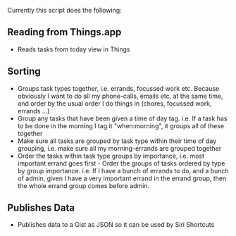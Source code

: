 Currently this script does the following:

## Reading from Things.app
- Reads tasks from today view in Things

## Sorting
- Groups task types together, i.e. errands, focussed work etc. Because
obviously I want to do all my phone-calls, emails etc. at the same time, and
order by the usual order I do things in (chores, focussed work, errands
...) 
- Group any tasks that have been given a time of day tag. i.e. If a task
has to be done in the morning I tag it "when:morning", it groups all of these
together
- Make sure all tasks are grouped by task type within their time of
day grouping, i.e. make sure all my morning-errands are grouped together
- Order the tasks within task type groups by importance, i.e. most important
errand goes first - Order the groups of tasks ordered by type by group
importance. i.e. If I have a bunch of errands to do, and a bunch of admin,
given I have a very important errand in the errand group, then the whole
errand group comes before admin.

## Publishes Data
- Publishes data to a Gist as JSON so it can be used by Siri Shortcuts
